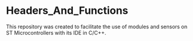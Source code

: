 # Headers_And_Functions
This repository was created to facilitate the use of modules and sensors on ST Microcontrollers with its IDE in C/C++.
